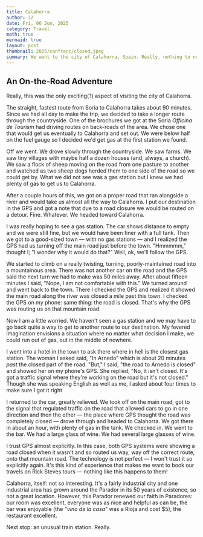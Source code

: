```yaml
---
title: Calahorra
author: JZ
date: Fri, 06 Jun, 2025
category: Travel
math: true
mermaid: true
layout: post
thumbnail: 2025/canfranc/closed.jpeg
summary: We went to the city of Calahorra, Spain. Really, nothing to note except a little adventure on the drive from Soria to Calahorra.
---  
```

<h2>An On-the-Road Adventure</h2>
Really, this was the only exciting(?) aspect of visiting the city of Calahorra.

The straight, fastest route from Soria to Calahorra takes about 90 minutes. Since we had all day to make the trip, we decided to take a longer route through the countryside. One of the brochures we got at the Soria <em>Officina de Tourism</em> had driving routes on back-roads of the area. We chose one that would get us eventually to Calahorra and set out. We were below half on the fuel gauge so I decided we'd get gas at the first station we found. 

Off we went. We drove slowly through the countryside. We saw farms. We saw tiny villages with maybe half a dozen houses (and, always, a church). We saw a flock of sheep moving on the road from one pasture to another and watched as two sheep dogs herded them to one side of the road so we could get by. What we did not see was a gas station but I knew we had plenty of gas to get us to Calahorra.

After a couple hours of this, we got on a proper road that ran alongside a river and would take us almost all the way to Calahorra. I put our destination in the GPS and got a note that due to a road closure we would be routed on a detour. Fine. Whatever. We headed toward Calahorra.

I was really hoping to see a gas station. The car shows distance to empty and we were still fine, but we would have been finer with a full tank. Then we got to a good-sized town&nbsp;&mdash;&nbsp;with no gas stations&nbsp;&mdash;&nbsp;and I realized the GPS had us turning off the main road just before the town. "Hmmmmm," thought I; "I wonder why it would do that?" Well, ok, we'll follow the GPS. 

We started to climb on a really twisting, turning, poorly-maintained road into a mountainous area. There was not another car on the road and the GPS said the next turn we had to make was 50 miles away. After about fifteen minutes I said, "Nope, I am not comfortable with this." We turned around and went back to the town. There I checked the GPS and realized it showed the main road along the river was closed a mile past this town. I checked the GPS on my phone: same thing: the road is closed. That's why the GPS was routing us on that mountain road. 

Now I am a little worried. We haven't seen a gas station and we may have to go back quite a way to get to another route to our destination. My fevered imagination envisions a situation where no matter what decision I make, we could run out of gas, out in the middle of nowhere.

I went into a hotel in the town to ask there where in hell is the closest gas station. The woman I asked said, "In Arnedo" which is about 20 minutes <em>past</em> the closed part of the road. "But," I said, "the road to Arnedo is closed" and showed her on my phone's GPS. She replied, "No, it isn't closed. It's got a traffic signal where they're working on the road but it's not closed." Though she was speaking English as well as me, I asked about four times to make sure I got it right

I returned to the car, greatly relieved. We took off on the main road, got to the signal that regulated traffic on the road that allowed cars to go in one direction and then the other&nbsp;&mdash;&nbsp;the place where GPS thought the road was completely closed&nbsp;&mdash;&nbsp;drove through and headed to Calahorra. We got there in about an hour, with plenty of gas in the tank. We checked in. We went to the bar. We had a large glass of wine. We had several large glasses of wine.

I trust GPS almost explicitly. In this case, both GPS systems were showing a road closed when it wasn't and so routed us way, way off the correct route, onto that mountain road. The technology is not perfect&nbsp;&mdash;&nbsp;I won't trust it so explicitly again. It's this kind of experience that makes me want to book our travels on Rick Steves tours&nbsp;&mdash;&nbsp;nothing like this happens to them!

Calahorra, itself: not so interesting. It's a fairly industrial city and one industrial area has grown around the Parador in its 50 years of existence, so not a great location. However, this Parador renewed our faith in Paradores: our room was excellent, everyone was as nice and helpful as can be, the bar was enjoyable (the "<em>vino de la casa</em>" was a Rioja and cost $5), the restaurant excellent. 

Next stop: an unusual train station. Really.